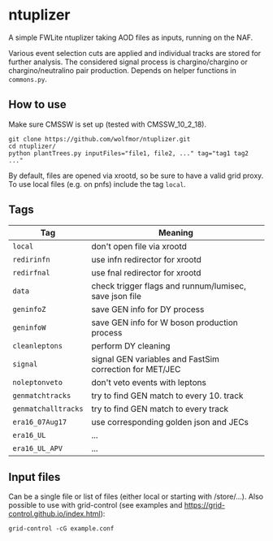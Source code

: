 # ntuplizer
A simple FWLite ntuplizer taking AOD files as inputs, running on the NAF.

Various event selection cuts are applied and individual tracks are stored for further analysis. The considered signal process is chargino/chargino or chargino/neutralino pair production. Depends on helper functions in `commons.py`.
## How to use
Make sure CMSSW is set up (tested with CMSSW_10_2_18).
```
git clone https://github.com/wolfmor/ntuplizer.git
cd ntuplizer/
python plantTrees.py inputFiles="file1, file2, ..." tag="tag1 tag2 ..."
```
By default, files are opened via xrootd, so be sure to have a valid grid proxy. To use local files (e.g. on pnfs) include the tag `local`.
## Tags
Tag | Meaning
------------ | -------------
`local` | don't open file via xrootd
`redirinfn` | use infn redirector for xrootd
`redirfnal` | use fnal redirector for xrootd
`data` | check trigger flags and runnum/lumisec, save json file
`geninfoZ` | save GEN info for DY process
`geninfoW` | save GEN info for W boson production process
`cleanleptons` | perform DY cleaning
`signal` | signal GEN variables and FastSim correction for MET/JEC
`noleptonveto` | don't veto events with leptons
`genmatchtracks` | try to find GEN match to every 10. track
`genmatchalltracks` | try to find GEN match to every track
`era16_07Aug17` | use corresponding golden json and JECs
`era16_UL` | ...
`era16_UL_APV` | ...
## Input files
Can be a single file or list of files (either local or starting with /store/...). Also possible to use with grid-control (see examples and https://grid-control.github.io/index.html):
```
grid-control -cG example.conf
```

